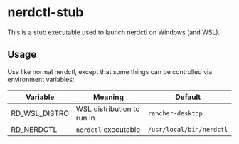 # nerdctl-stub

This is a stub executable used to launch nerdctl on Windows (and WSL).

## Usage

Use like normal nerdctl, except that some things can be controlled via
environment variables:

Variable | Meaning | Default
--- | --- | ---
RD_WSL_DISTRO | WSL distribution to run in | `rancher-desktop`
RD_NERDCTL | `nerdctl` executable | `/usr/local/bin/nerdctl`

